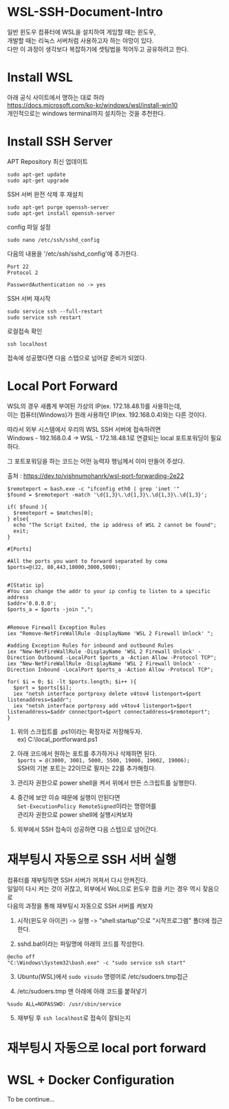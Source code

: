 # WSL-SSH-Document-Intro
일반 윈도우 컴퓨터에 WSL을 설치하여 게임할 때는 윈도우,  
개발할 때는 리눅스 서버처럼 사용하고자 하는 야망이 있다.  
다만 이 과정이 생각보다 복잡하기에 셋팅법을 적어두고 공유하려고 한다.

# Install WSL
아래 공식 사이트에서 명하는 대로 하라  
https://docs.microsoft.com/ko-kr/windows/wsl/install-win10  
개인적으로는 windows terminal까지 설치하는 것을 추천한다.

# Install SSH Server
APT Repository 최신 업데이트
```
sudo apt-get update
sudo apt-get upgrade
```
  
SSH 서버 완전 삭제 후 재설치
```
sudo apt-get purge openssh-server
sudo apt-get install openssh-server
```
  
config 파일 설정
```
sudo nano /etc/ssh/sshd_config
```

다음의 내용을 '/etc/ssh/sshd_config'에 추가한다.
```
Port 22
Protocol 2
```

```
PasswordAuthentication no -> yes
```

SSH 서버 재시작
```
sudo service ssh --full-restart
sudo service ssh restart
```

로컬접속 확인
```
ssh localhost
```
접속에 성공했다면 다음 스텝으로 넘어갈 준비가 되었다.

# Local Port Forward
WSL의 경우 새롭게 부여된 가상의 IP(ex. 172.18.48.1)를 사용하는데,  
이는 컴퓨터(Windows)가 원래 사용하던 IP(ex. 192.168.0.4)와는 다른 것이다.  
  
따라서 외부 시스템에서 우리의 WSL SSH 서버에 접속하려면  
Windows - 192.168.0.4 -> WSL - 172.18.48.1로 연결되는 local 포트포워딩이 필요하다.  
  
그 포트포워딩을 하는 코드는 어떤 능력자 행님께서 이미 만들어 주셨다.  

출처 : https://dev.to/vishnumohanrk/wsl-port-forwarding-2e22  
```
$remoteport = bash.exe -c "ifconfig eth0 | grep 'inet '"
$found = $remoteport -match '\d{1,3}\.\d{1,3}\.\d{1,3}\.\d{1,3}';

if( $found ){
  $remoteport = $matches[0];
} else{
  echo "The Script Exited, the ip address of WSL 2 cannot be found";
  exit;
}

#[Ports]

#All the ports you want to forward separated by coma
$ports=@(22, 80,443,10000,3000,5000);


#[Static ip]
#You can change the addr to your ip config to listen to a specific address
$addr='0.0.0.0';
$ports_a = $ports -join ",";


#Remove Firewall Exception Rules
iex "Remove-NetFireWallRule -DisplayName 'WSL 2 Firewall Unlock' ";

#adding Exception Rules for inbound and outbound Rules
iex "New-NetFireWallRule -DisplayName 'WSL 2 Firewall Unlock' -Direction Outbound -LocalPort $ports_a -Action Allow -Protocol TCP";
iex "New-NetFireWallRule -DisplayName 'WSL 2 Firewall Unlock' -Direction Inbound -LocalPort $ports_a -Action Allow -Protocol TCP";

for( $i = 0; $i -lt $ports.length; $i++ ){
  $port = $ports[$i];
  iex "netsh interface portproxy delete v4tov4 listenport=$port listenaddress=$addr";
  iex "netsh interface portproxy add v4tov4 listenport=$port listenaddress=$addr connectport=$port connectaddress=$remoteport";
}
```
1. 위의 스크립트를 .ps1이라는 확장자로 저장해두자.  
ex) C:\local_portforward.ps1  

2. 아래 코드에서 원하는 포트를 추가하거나 삭제하면 된다.  
```$ports = @(3000, 3001, 5000, 5500, 19000, 19002, 19006); ```   
SSH의 기본 포트는 22이므로 필자는 22를 추가해줬다.  
  
3. 관리자 권한으로 power shell을 켜서 위에서 만든 스크립트를 실행한다.  
  
4. 중간에 보안 이슈 때문에 실행이 안된다면  
```Set-ExecutionPolicy RemoteSigned```이라는 명령어를  
관리자 권한으로 power shell에 실행시켜보자
  
5. 외부에서 SSH 접속이 성공하면 다음 스텝으로 넘어간다.  
  
# 재부팅시 자동으로 SSH 서버 실행
컴퓨터를 재부팅하면 SSH 서버가 꺼져서 다시 안켜진다.  
일일이 다시 켜는 것이 귀찮고, 외부에서 WoL으로 윈도우 컴을 키는 경우 역시 잦음으로  
다음의 과정을 통해 재부팅시 자동으로 SSH 서버를 켜보자  
  
1. 시작(윈도우 아이콘) -> 실행 -> "shell:startup"으로 "시작프로그램" 폴더에 접근한다.  
  
2. sshd.bat이라는 파일명에 아래의 코드를 작성한다.  
```
@echo off
"C:\Windows\System32\bash.exe" -c "sudo service ssh start"
``` 
  
3. Ubuntu(WSL)에서 ```sudo visudo``` 명령어로 /etc/sudoers.tmp접근  
  
4. /etc/sudoers.tmp 맨 아래에 아래 코드를 붙혀넣기
```
%sudo ALL=NOPASSWD: /usr/sbin/service
```

5. 재부팅 후 ```ssh localhost```로 접속이 잘되는지 

# 재부팅시 자동으로 local port forward 

# WSL + Docker Configuration
To be continue...
